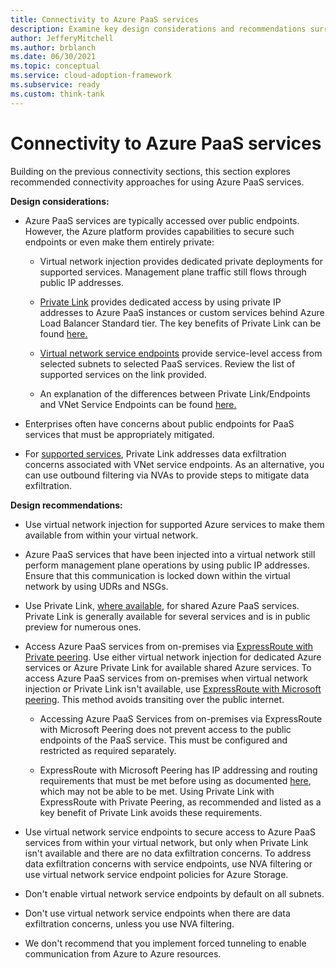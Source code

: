 ```yaml
---
title: Connectivity to Azure PaaS services
description: Examine key design considerations and recommendations surrounding connectivity to Azure platform as a service technologies.
author: JefferyMitchell
ms.author: brblanch
ms.date: 06/30/2021
ms.topic: conceptual
ms.service: cloud-adoption-framework
ms.subservice: ready
ms.custom: think-tank
---
```


# Connectivity to Azure PaaS services

Building on the previous connectivity sections, this section explores recommended connectivity approaches for using Azure PaaS services.

**Design considerations:**

- Azure PaaS services are typically accessed over public endpoints. However, the Azure platform provides capabilities to secure such endpoints or even make them entirely private:

  - Virtual network injection provides dedicated private deployments for supported services. Management plane traffic still flows through public IP addresses.

  - [Private Link](/azure/private-link/private-endpoint-overview#private-link-resource) provides dedicated access by using private IP addresses to Azure PaaS instances or custom services behind Azure Load Balancer Standard tier. The key benefits of Private Link can be found [here.](/azure/private-link/private-link-overview#key-benefits)

  - [Virtual network service endpoints](/azure/virtual-network/virtual-network-service-endpoints-overview) provide service-level access from selected subnets to selected PaaS services. Review the list of supported services on the link provided.

  - An explanation of the differences between Private Link/Endpoints and VNet Service Endpoints can be found [here.](/azure/private-link/private-link-faq#what-is-the-difference-between-service-endpoints-and-private-endpoints-)

- Enterprises often have concerns about public endpoints for PaaS services that must be appropriately mitigated.

- For [supported services](/azure/private-link/private-link-overview#availability), Private Link addresses data exfiltration concerns associated with VNet service endpoints. As an alternative, you can use outbound filtering via NVAs to provide steps to mitigate data exfiltration.

**Design recommendations:**

- Use virtual network injection for supported Azure services to make them available from within your virtual network.

- Azure PaaS services that have been injected into a virtual network still perform management plane operations by using public IP addresses. Ensure that this communication is locked down within the virtual network by using UDRs and NSGs.

- Use Private Link, [where available](/azure/private-link/private-link-overview#availability), for shared Azure PaaS services. Private Link is generally available for several services and is in public preview for numerous ones.

- Access Azure PaaS services from on-premises via [ExpressRoute with Private peering](/azure/expressroute/expressroute-circuit-peerings#privatepeering). Use either virtual network injection for dedicated Azure services or Azure Private Link for available shared Azure services. To access Azure PaaS services from on-premises when virtual network injection or Private Link isn't available, use [ExpressRoute with Microsoft peering](/azure/expressroute/expressroute-circuit-peerings#microsoftpeering). This method avoids transiting over the public internet.

  - Accessing Azure PaaS Services from on-premises via ExpressRoute with Microsoft Peering does not prevent access to the public endpoints of the PaaS service. This must be configured and restricted as required separately.

  - ExpressRoute with Microsoft Peering has IP addressing and routing requirements that must be met before using as documented [here](/azure/expressroute/expressroute-routing#ip-addresses-used-for-microsoft-peering), which may not be able to be met. Using Private Link with ExpressRoute with Private Peering, as recommended and listed as a key benefit of Private Link avoids these requirements.

- Use virtual network service endpoints to secure access to Azure PaaS services from within your virtual network, but only when Private Link isn't available and there are no data exfiltration concerns. To address data exfiltration concerns with service endpoints, use NVA filtering or use virtual network service endpoint policies for Azure Storage.

- Don't enable virtual network service endpoints by default on all subnets.

- Don't use virtual network service endpoints when there are data exfiltration concerns, unless you use NVA filtering.

- We don't recommend that you implement forced tunneling to enable communication from Azure to Azure resources.
